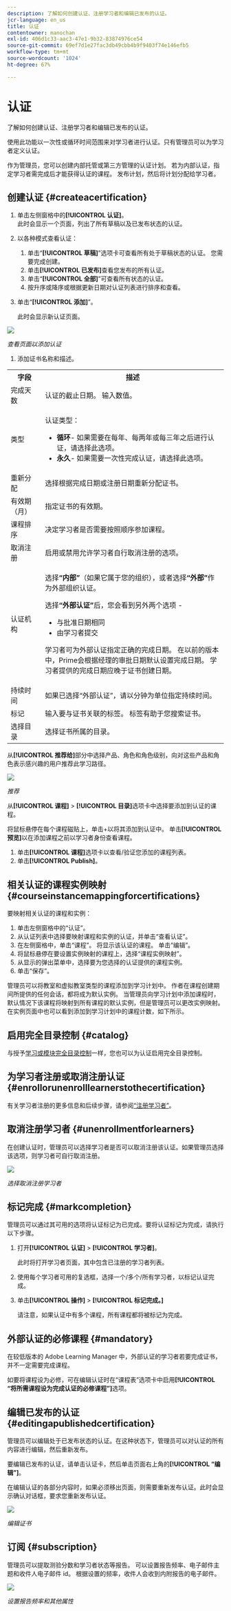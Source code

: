 ```yaml
---
description: 了解如何创建认证、注册学习者和编辑已发布的认证。
jcr-language: en_us
title: 认证
contentowner: manochan
exl-id: 406d1c33-aac3-47e1-9b32-83874976ce54
source-git-commit: 69ef7d1e27fac3db49cbb4b9f9403f74e146efb5
workflow-type: tm+mt
source-wordcount: '1024'
ht-degree: 67%

---
```


# 认证

了解如何创建认证、注册学习者和编辑已发布的认证。

使用此功能以一次性或循环时间范围来对学习者进行认证。只有管理员可以为学习者定义认证。

作为管理员，您可以创建内部托管或第三方管理的认证计划。 若为内部认证，指定学习者需完成后才能获得认证的课程。 发布计划，然后将计划分配给学习者。

## 创建认证 {#createacertification}

1. 单击左侧窗格中的&#x200B;**[!UICONTROL 认证]**。\
   此时会显示一个页面，列出了所有草稿以及已发布状态的认证。

1. 以各种模式查看认证：

   1. 单击“**[!UICONTROL 草稿]**”选项卡可查看所有处于草稿状态的认证。 您需要完成创建。
   1. 单击&#x200B;**[!UICONTROL 已发布]**&#x200B;查看您发布的所有认证。
   1. 单击“**[!UICONTROL 全部]**”可查看所有状态的认证。
   1. 按升序或降序或根据更新日期对认证列表进行排序和查看。

1. 单击“**[!UICONTROL 添加]**”。

   此时会显示新认证页面。

![](assets/add-new-certification.png)

*查看页面以添加认证*

1. 添加证书名称和描述。

<table>
 <tbody>
  <tr>
   <th>字段</th>
   <th>描述</th>
  </tr>
  <tr>
   <td>完成天数</td>
   <td>认证的截止日期。 输入数值。</td>
  </tr>
  <tr>
   <td>类型</td>
   <td>
    <p>认证类型：</p>
    <ul>
     <li><b>循环</b>- 如果需要在每年、每两年或每三年之后进行认证，请选择此选项。</li>
     <li><b>永久</b>- 如果需要一次性完成认证，请选择此选项。</li>
    </ul></td>
  </tr>
  <tr>
   <td>重新分配</td>
   <td>选择根据完成日期或注册日期重新分配证书。<br></td>
  </tr>
  <tr>
   <td>有效期（月） <br></td>
   <td>指定证书的有效期。</td>
  </tr>
  <tr>
   <td>课程排序<br></td>
   <td>决定学习者是否需要按照顺序参加课程。<br></td>
  </tr>
  <tr>
   <td>取消注册<br></td>
   <td>启用或禁用允许学习者自行取消注册的选项。</td>
  </tr>
  <tr>
   <td>认证机构<br></td>
   <td>
    <p>选择<b>“内部”</b>（如果它属于您的组织），或者选择<b>“外部”</b>作为外部组织认证。</p>
    <p>选择<b>“外部认证”</b>后，您会看到另外两个选项 -</p>
    <ul>
     <li>与批准日期相同<br></li>
     <li>由学习者提交<br></li>
    </ul>
    <p>学习者可为外部认证指定正确的完成日期。 在以前的版本中，Prime会根据经理的审批日期默认设置完成日期。 学习者提供的完成日期应晚于证书创建日期<span>。</span></p></td>
  </tr>
  <tr>
   <td>持续时间</td>
   <td>如果已选择“外部认证”，请以分钟为单位指定持续时间。</td>
  </tr>
  <tr>
   <td>标记</td>
   <td>输入要与证书关联的标签。 标签有助于您搜索证书。</td>
  </tr>
  <tr>
   <td>选择目录<br></td>
   <td>选择证书所属的目录。</td>
  </tr>
 </tbody>
</table>

从&#x200B;**[!UICONTROL 推荐给]**&#x200B;部分中选择产品、角色和角色级别，向对这些产品和角色表示感兴趣的用户推荐此学习路径。

![](assets/recommend-for.png)

*推荐*

从&#x200B;**[!UICONTROL 课程]** > **[!UICONTROL 目录]**&#x200B;选项卡中选择要添加到认证的课程。

将鼠标悬停在每个课程磁贴上，单击+以将其添加到认证中。 单击&#x200B;**[!UICONTROL 预览]**&#x200B;以在添加课程之前以学习者身份查看课程。

1. 单击&#x200B;**[!UICONTROL 课程]**&#x200B;选项卡以查看/验证您添加的课程列表。
1. 单击&#x200B;**[!UICONTROL Publish]**。

## 相关认证的课程实例映射 {#courseinstancemappingforcertifications}

要映射相关认证的课程和实例：

1. 单击左侧窗格中的“认证”。
1. 从认证列表中选择要映射课程和实例的认证，并单击“查看认证”。
1. 在左侧窗格中，单击“课程”。 将显示该认证的课程。 单击“编辑”。
1. 将鼠标悬停在要设置实例映射的课程上，选择“课程实例映射”。
1. 从显示的弹出菜单中，选择要为您选择的认证提供的课程实例。
1. 单击“保存”。

管理员可以将教室和虚拟教室类型的课程添加到学习计划中。 作者在课程创建期间所提供的任何会话，都将成为默认实例。 当管理员向学习计划中添加课程时，默认情况下该课程将映射到所有课程的默认实例，但是管理员可以更改实例映射。 在实例页面中也可以看到添加到学习计划中的课程计数，如下所示。

## 启用完全目录控制 {#catalog}

与授予[学习或模块完全目录控制](shared-catalog-full-control.md)一样，您也可以为认证启用完全目录控制。

## 为学习者注册或取消注册认证 {#enrollorunenrolllearnerstothecertification}

有关学习者注册的更多信息和后续步骤，请参阅[“注册学习者”](courses.md#main-pars_header_1058138132)。

## 取消注册学习者 {#unenrollmentforlearners}

在创建认证时，管理员可以选择学习者是否可以取消注册该认证。如果管理员选择该选项，则学习者可自行取消注册。

![](assets/unenrollment.png)

*选择取消注册学习者*

## 标记完成 {#markcompletion}

管理员可以通过其可用的选项将认证标记为已完成。要将认证标记为完成，请执行以下步骤。

1. 打开&#x200B;**[!UICONTROL 认证]** > **[!UICONTROL 学习者]**。

   此时将打开学习者页面，其中包含已注册的学习者列表。

1. 使用每个学习者可用的复选框，选择一个/多个/所有学习者，以标记认证完成。
1. 单击&#x200B;**[!UICONTROL 操作]** > **[!UICONTROL 标记完成。]**

   请注意，如果认证中有多个课程，所有课程都将被标记为完成。

## 外部认证的必修课程 {#mandatory}

在较低版本的 Adobe Learning Manager 中，外部认证的学习者若要完成证书，并不一定需要完成课程。

如要将课程设为必修，可在编辑认证时在“课程表”选项卡中启用&#x200B;**[!UICONTROL “将所需课程设为完成认证的必修课程”]**&#x200B;选项。

## 编辑已发布的认证 {#editingapublishedcertification}

管理员可以编辑处于已发布状态的认证。在这种状态下，管理员可以对认证的所有内容进行编辑，然后重新发布。

要编辑已发布的认证，请单击认证卡，然后单击页面右上角的&#x200B;**[!UICONTROL “编辑”]**。

在编辑认证的各部分内容时，如果必须移出页面，则需要重新发布认证。此时会显示确认对话框，要求您重新发布认证。

![](assets/edit-a-certificate.png)

*编辑证书*

## 订阅 {#subscription}

管理员可以提取测验分数和学习者状态等报告。 可以设置报告频率、电子邮件主题和收件人电子邮件 id。 根据设置的频率，收件人会收到内附报告的电子邮件。

![](assets/report-subscription.jpeg)

*设置报告频率和其他属性*
